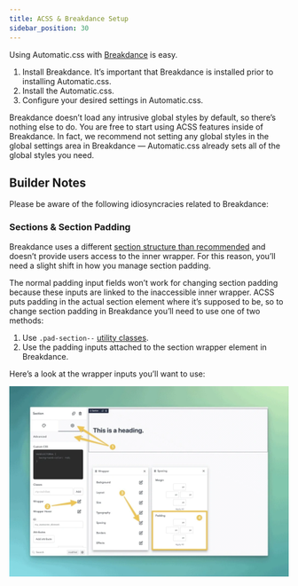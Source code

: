 ```yaml
---
title: ACSS & Breakdance Setup
sidebar_position: 30
---
```


Using Automatic.css with [Breakdance](https://geni.us/zbsUtcp) is easy.

1.  Install Breakdance. It’s important that Breakdance is installed prior to installing Automatic.css.
2.  Install the Automatic.css.
3.  Configure your desired settings in Automatic.css.

Breakdance doesn’t load any intrusive global styles by default, so there’s nothing else to do. You are free to start using ACSS features inside of Breakdance. In fact, we recommend not setting any global styles in the global settings area in Breakdance — Automatic.css already sets all of the global styles you need.

## Builder Notes

Please be aware of the following idiosyncracies related to Breakdance:

### Sections & Section Padding

Breakdance uses a different [section structure than recommended](https://geary.co/section-structure/) and doesn’t provide users access to the inner wrapper. For this reason, you’ll need a slight shift in how you manage section padding.

The normal padding input fields won’t work for changing section padding because these inputs are linked to the inaccessible inner wrapper. ACSS puts padding in the actual section element where it’s supposed to be, so to change section padding in Breakdance you’ll need to use one of two methods:

1.  Use `.pad-section--` [utility classes](https://automaticcss.com/docs/section-padding-classes/).
2.  Use the padding inputs attached to the section wrapper element in Breakdance.

Here’s a look at the wrapper inputs you’ll want to use:

![Editing section padding in Breakdance](img/breakdance-section-padding-1024x698.webp)
